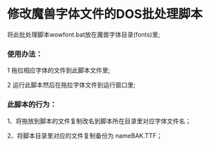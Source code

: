 # 修改魔兽字体文件的DOS批处理脚本
将此批处理脚本wowfont.bat放在魔兽字体目录(fonts)里;


### 使用办法：

1 拖拉相应字体的文件到此脚本文件里;

2 运行此脚本然后在拖拉字体文件到运行窗口里;

### 此脚本的行为：

1、将拖放到脚本的文件复制改名到脚本所在目录里对应字体文件名；

2、将脚本目录里对应的文件复制备份为 nameBAK.TTF；




